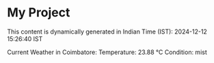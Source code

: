 # My Project

This content is dynamically generated in Indian Time (IST): 2024-12-12 15:26:40 IST


Current Weather in Coimbatore:
Temperature: 23.88 °C
Condition: mist
